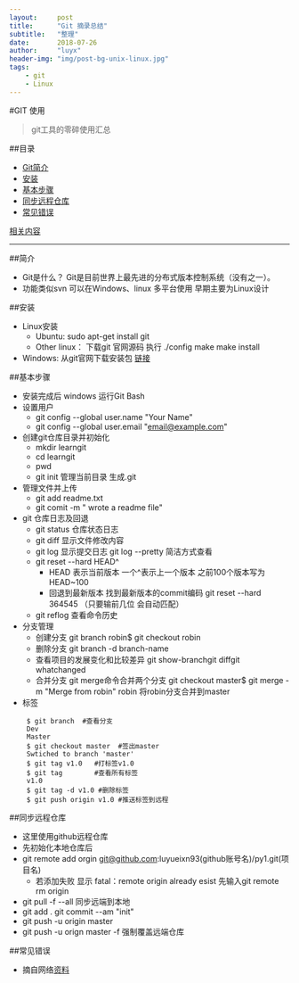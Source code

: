 ```yaml
---
layout:     post
title:      "Git 摘录总结"
subtitle:   "整理"
date:       2018-07-26
author:     "luyx"
header-img: "img/post-bg-unix-linux.jpg"
tags:
    - git
    - Linux
---
```




#GIT 使用

> git工具的零碎使用汇总 

##目录
  
- [Git简介](#简介)
- [安装](#安装)
- [基本步骤](#基本步骤)
- [同步远程仓库](#同步远程仓库)
- [常见错误](#常见错误)

[相关内容](https://www.liaoxuefeng.com/wiki/0013739516305929606dd18361248578c67b8067c8c017b000)
-- --
##简介
  - Git是什么？
   Git是目前世界上最先进的分布式版本控制系统（没有之一）。
  - 功能类似svn 可以在Windows、linux 多平台使用 早期主要为Linux设计

##安装
  - Linux安装
    - Ubuntu: sudo apt-get install git
    - Other linux： 下载git 官网源码 执行 ./config make  make install
  - Windows: 从git官网下载安装包 [链接](https://git-scm.com/download/win)

##基本步骤
   - 安装完成后 windows 运行Git Bash
   - 设置用户
     - git config --global user.name "Your Name"
     - git config --global user.email "email@example.com"
   - 创建git仓库目录并初始化
     - mkdir learngit
     - cd learngit
     - pwd
     - git init 管理当前目录 生成.git
   - 管理文件并上传
     - git add readme.txt
     - git comit -m " wrote a readme file"
   - git 仓库日志及回退
     - git status 仓库状态日志
     - git diff 显示文件修改内容
     - git log 显示提交日志 git log --pretty 简洁方式查看
     - git reset --hard HEAD^
       - HEAD 表示当前版本 一个^表示上一个版本 之前100个版本写为HEAD~100
       - 回退到最新版本 找到最新版本的commit编码 git reset --hard 364545 （只要输前几位 会自动匹配）
     - git reflog 查看命令历史
   - 分支管理
     - 创建分支
     git branch robin$ git checkout robin
     - 删除分支
     git branch -d branch-name
     - 查看项目的发展变化和比较差异
     git show-branchgit diffgit whatchanged
     - 合并分支
     git merge命令合并两个分支
     git checkout master$ git merge -m "Merge from robin" robin 将robin分支合并到master
   - 标签
     ```
      $ git branch  #查看分支
      Dev 
      Master
      $ git checkout master  #签出master
      Swtiched to branch 'master'
      $ git tag v1.0   #打标签v1.0
      $ git tag        #查看所有标签
      v1.0
      $ git tag -d v1.0 #删除标签
      $ git push origin v1.0 #推送标签到远程
     ```

##同步远程仓库 
   - 这里使用github远程仓库
   - 先初始化本地仓库后 
   - git remote add orgin git@github.com:luyueixn93(github账号名)/py1.git(项目名)
     - 若添加失败 显示 fatal：remote origin already esist 先输入git remote rm origin
   - git pull -f --all 同步远端到本地
   - git add . git commit --am "init"
   - git push -u origin master
   - git push -u orign master -f 强制覆盖远端仓库
   
##常见错误
  - 摘自网络[资料](https://blog.csdn.net/dengjianqiang2011/article/details/9260435)